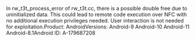 In rw_t3t_process_error of rw_t3t.cc, there is a possible double free due to uninitialized data. This could lead to remote code execution over NFC with no additional execution privileges needed. User interaction is not needed for exploitation.Product: AndroidVersions: Android-9 Android-10 Android-11 Android-8.1Android ID: A-179687208